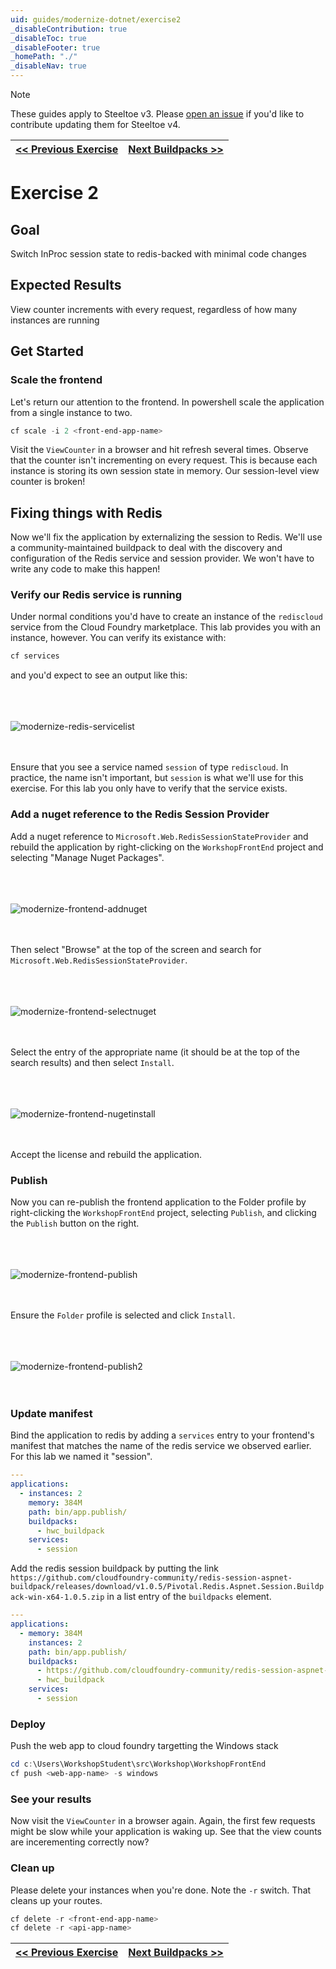 ```yaml
---
uid: guides/modernize-dotnet/exercise2
_disableContribution: true
_disableToc: true
_disableFooter: true
_homePath: "./"
_disableNav: true
---
```


> [!NOTE]
> These guides apply to Steeltoe v3. Please [open an issue](https://github.com/SteeltoeOSS/Documentation/issues/new/choose) if you'd like to contribute updating them for Steeltoe v4.

[exercise-1-link]: exercise1.md
[exercise-2-link]: exercise2.md
[buildpacks-link]: buildpacks.md
[modernize-redis-servicelist]: ~/guides/images/modernize-redis-servicelist.png "Get a list of services running in your space"
[modernize-frontend-addnuget]: ~/guides/images/modernize-frontend-addnuget.png "Add a nuget reference "
[modernize-frontend-selectnuget]: ~/guides/images/modernize-frontend-selectnuget.png "Select nuget reference for Microsoft.Web.RedisSessionStateProvider"
[modernize-frontend-nugetinstall]: ~/guides/images/modernize-frontend-nugetinstall.png "Install Microsoft.Web.RedisSessionStateProvider"
[modernize-frontend-publish]: ~/guides/images/modernize-frontend-publish.png "Publish the frontend"
[modernize-frontend-publish2]: ~/guides/images/modernize-frontend-publish2.png "Publish the frontend"

| [<< Previous Exercise][exercise-1-link] | [Next Buildpacks >>][buildpacks-link] |
| :-------------------------------------- | ------------------------------------: |

# Exercise 2

## Goal

Switch InProc session state to redis-backed with minimal code changes

## Expected Results

View counter increments with every request, regardless of how many instances are running

## Get Started

### Scale the frontend

Let's return our attention to the frontend. In powershell scale the application from a single instance to two.

```powershell
cf scale -i 2 <front-end-app-name>
```

Visit the `ViewCounter` in a browser and hit refresh several times. Observe that the counter isn't incrementing on every request. This is because each instance is storing its own session state in memory. Our session-level view counter is broken!

## Fixing things with Redis

Now we'll fix the application by externalizing the session to Redis. We'll use a community-maintained buildpack to deal with the discovery and configuration of the Redis service and session provider. We won't have to write any code to make this happen!

### Verify our Redis service is running

Under normal conditions you'd have to create an instance of the `rediscloud` service from the Cloud Foundry marketplace. This lab provides you with an instance, however.
You can verify its existance with:

```powershell
cf services
```

and you'd expect to see an output like this:

<br><br><br>
![modernize-redis-servicelist]
<br><br><br>

Ensure that you see a service named `session` of type `rediscloud`. In practice, the name isn't important, but `session` is what we'll use for this exercise. For this lab you only have to verify that the service exists.

### Add a nuget reference to the Redis Session Provider

Add a nuget reference to `Microsoft.Web.RedisSessionStateProvider` and rebuild the application by right-clicking on the `WorkshopFrontEnd` project and selecting "Manage Nuget Packages".

<br><br><br>
![modernize-frontend-addnuget]
<br><br><br>

Then select "Browse" at the top of the screen and search for `Microsoft.Web.RedisSessionStateProvider`.

<br><br><br>
![modernize-frontend-selectnuget]
<br><br><br>

Select the entry of the appropriate name (it should be at the top of the search results) and then select `Install`.

<br><br><br>
![modernize-frontend-nugetinstall]
<br><br><br>

Accept the license and rebuild the application.

### Publish

Now you can re-publish the frontend application to the Folder profile by right-clicking the `WorkshopFrontEnd` project, selecting `Publish`, and clicking the `Publish` button on the right.

<br><br><br>
![modernize-frontend-publish]
<br><br><br>

Ensure the `Folder` profile is selected and click `Install`.

<br><br><br>
![modernize-frontend-publish2]
<br><br><br>

### Update manifest

Bind the application to redis by adding a `services` entry to your frontend's manifest that matches the name of the redis service we observed earlier. For this lab we named it "session".

```yaml
---
applications:
  - instances: 2
    memory: 384M
    path: bin/app.publish/
    buildpacks:
      - hwc_buildpack
    services:
      - session
```

Add the redis session buildpack by putting the link `https://github.com/cloudfoundry-community/redis-session-aspnet-buildpack/releases/download/v1.0.5/Pivotal.Redis.Aspnet.Session.Buildpack-win-x64-1.0.5.zip` in a list entry of the `buildpacks` element.

```yaml
---
applications:
  - memory: 384M
    instances: 2
    path: bin/app.publish/
    buildpacks:
      - https://github.com/cloudfoundry-community/redis-session-aspnet-buildpack/releases/download/v1.0.5/Pivotal.Redis.Aspnet.Session.Buildpack-win-x64-1.0.5.zip
      - hwc_buildpack
    services:
      - session
```

### Deploy

Push the web app to cloud foundry targetting the Windows stack

```powershell
cd c:\Users\WorkshopStudent\src\Workshop\WorkshopFrontEnd
cf push <web-app-name> -s windows
```

### See your results

Now visit the `ViewCounter` in a browser again. Again, the first few requests might be slow while your application is waking up. See that the view counts are incerementing correctly now?

### Clean up

Please delete your instances when you're done. Note the `-r` switch. That cleans up your routes.

```powershell
cf delete -r <front-end-app-name>
cf delete -r <api-app-name>
```

| [<< Previous Exercise][exercise-1-link] | [Next Buildpacks >>][buildpacks-link] |
| :-------------------------------------- | ------------------------------------: |
